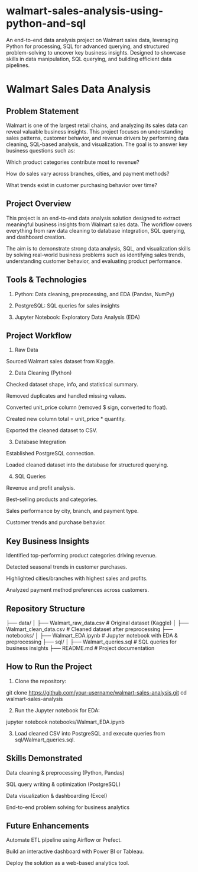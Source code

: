 # walmart-sales-analysis-using-python-and-sql
An end-to-end data analysis project on Walmart sales data, leveraging Python for processing, SQL for advanced querying, and structured problem-solving to uncover key business insights. Designed to showcase skills in data manipulation, SQL querying, and building efficient data pipelines.

# Walmart Sales Data Analysis
## Problem Statement

Walmart is one of the largest retail chains, and analyzing its sales data can reveal valuable business insights. This project focuses on understanding sales patterns, customer behavior, and revenue drivers by performing data cleaning, SQL-based analysis, and visualization. The goal is to answer key business questions such as:

Which product categories contribute most to revenue?

How do sales vary across branches, cities, and payment methods?

What trends exist in customer purchasing behavior over time?

## Project Overview

This project is an end-to-end data analysis solution designed to extract meaningful business insights from Walmart sales data. The workflow covers everything from raw data cleaning to database integration, SQL querying, and dashboard creation.

The aim is to demonstrate strong data analysis, SQL, and visualization skills by solving real-world business problems such as identifying sales trends, understanding customer behavior, and evaluating product performance.

## Tools & Technologies

1. Python: Data cleaning, preprocessing, and EDA (Pandas, NumPy)

2. PostgreSQL: SQL queries for sales insights

3. Jupyter Notebook: Exploratory Data Analysis (EDA)


## Project Workflow

1. Raw Data

Sourced Walmart sales dataset from Kaggle.

2. Data Cleaning (Python)

Checked dataset shape, info, and statistical summary.

Removed duplicates and handled missing values.

Converted unit_price column (removed $ sign, converted to float).

Created new column total = unit_price * quantity.

Exported the cleaned dataset to CSV.

3. Database Integration

Established PostgreSQL connection.

Loaded cleaned dataset into the database for structured querying.

4. SQL Queries

Revenue and profit analysis.

Best-selling products and categories.

Sales performance by city, branch, and payment type.

Customer trends and purchase behavior.

## Key Business Insights

Identified top-performing product categories driving revenue.

Detected seasonal trends in customer purchases.

Highlighted cities/branches with highest sales and profits.

Analyzed payment method preferences across customers.

 ## Repository Structure
├── data/
│   ├── Walmart_raw_data.csv      # Original dataset (Kaggle)
│   ├── Walmart_clean_data.csv    # Cleaned dataset after preprocessing
├── notebooks/
│   ├── Walmart_EDA.ipynb         # Jupyter notebook with EDA & preprocessing
├── sql/
│   ├── Walmart_queries.sql       # SQL queries for business insights
├── README.md                     # Project documentation

## How to Run the Project

1. Clone the repository:

git clone https://github.com/your-username/walmart-sales-analysis.git
cd walmart-sales-analysis

2. Run the Jupyter notebook for EDA:

jupyter notebook notebooks/Walmart_EDA.ipynb

3. Load cleaned CSV into PostgreSQL and execute queries from sql/Walmart_queries.sql.

## Skills Demonstrated

Data cleaning & preprocessing (Python, Pandas)

SQL query writing & optimization (PostgreSQL)

Data visualization & dashboarding (Excel)

End-to-end problem solving for business analytics

## Future Enhancements

Automate ETL pipeline using Airflow or Prefect.

Build an interactive dashboard with Power BI or Tableau.

Deploy the solution as a web-based analytics tool.
